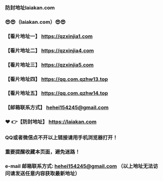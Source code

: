### 防封地址laiakan.com
### :sunglasses::sunglasses:（laiakan.com）:sunglasses::sunglasses:
### 【看片地址一】 https://qzxinjia1.com
### 【看片地址二】 https://qzxinjia4.com
### 【看片地址三】 https://qzxinjia5.com
### 【看片地址四】 https://qq.com.qzhw13.top
### 【看片地址五】 https://qq.com.qzhw14.top
### 【邮箱联系方式】  hehei154245@gmail.com
### :heart: :point_right:【防封地址】  https://laiakan.com
### QQ或者微信点不开以上链接请用手机浏览器打开！
### 重要提醒收藏本页面，避免迷路！
### e-mail 邮箱联系方式: hehei154245@gmail.com （以上地址无法访问请发送任意内容获取最新地址）
